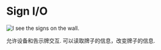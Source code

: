 # Sign I/O

![I see the signs on the wall.](oredict:oc:signUpgrade)

允许设备和告示牌交互. 可以读取牌子的信息，改变牌子的信息. 
